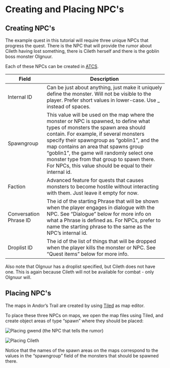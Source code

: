 # Creating and Placing NPC's

## Creating NPC's

The example quest in this tutorial will require three unique NPCs that progress the quest. There is the NPC that will provide the rumor about Cileth having lost something, there is Cileth herself and there is the goblin boss monster Olgnuur.

Each of these NPCs can be created in [ATCS](../../contributor-section/atcs/).

| Field                  | Description                                                                                                                                                                                                                                                                                                                                                                                                         |
| ---------------------- | ------------------------------------------------------------------------------------------------------------------------------------------------------------------------------------------------------------------------------------------------------------------------------------------------------------------------------------------------------------------------------------------------------------------- |
| Internal ID            | Can be just about anything, just make it uniquely define the monster. Will not be visible to the player. Prefer short values in lower-case. Use \_ instead of spaces.                                                                                                                                                                                                                                               |
| Spawngroup             | This value will be used on the map where the monster or NPC is spawned, to define what types of monsters the spawn area should contain. For example, if several monsters specify their spawngroup as “goblin1”, and the map contains an area that spawns group “goblin1”, the game will randomly select one monster type from that group to spawn there. For NPCs, this value should be equal to their internal id. |
| Faction                | Advanced feature for quests that causes monsters to become hostile without interacting with them. Just leave it empty for now.                                                                                                                                                                                                                                                                                      |
| Conversation Phrase ID | The id of the starting Phrase that will be shown when the player engages in dialogue with the NPC. See “Dialogue” below for more info on what a Phrase is defined as. For NPCs, prefer to name the starting phrase to the same as the NPC’s internal id.                                                                                                                                                            |
| Droplist ID            | The id of the list of things that will be dropped when the player kills the monster or NPC. See “Quest items” below for more info.                                                                                                                                                                                                                                                                                  |

Also note that Olgnuur has a droplist specified, but Cileth does not have one. This is again because Cileth will not be available for combat - only Olgnuur will.

## Placing NPC's

The maps in Andor’s Trail are created by using [Tiled](../mapmaking-guidelines/map-editor.md) as map editor.

To place these three NPCs on maps, we open the map files using Tiled, and create object areas of type “spawn” where they should be placed:

![Placing gwend (the NPC that tells the rumor)](../../.gitbook/assets/quest_making5.jpeg)

![Placing Cileth](../../.gitbook/assets/quest_making6.jpeg)

Notice that the names of the spawn areas on the maps correspond to the values in the “spawngroup” field of the monsters that should be spawned there.
